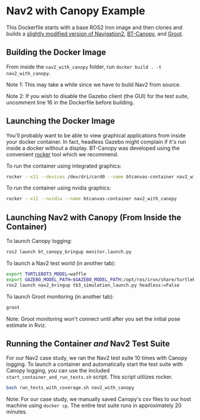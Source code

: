 # Nav2 with Canopy Example

This Dockerfile starts with a base ROS2 Iron image and then clones and builds a [slightly modified version of Navigation2](https://github.com/RobotCodeLab/navigation2/tree/galactic), [BT-Canopy](https://github.com/RobotCodeLab/BT-Canopy), and [Groot](https://github.com/BehaviorTree/Groot).

## Building the Docker Image

From inside the `nav2_with_canopy` folder, run `docker build . -t nav2_with_canopy`.

Note 1: This may take a while since we have to build Nav2 from source.

Note 2: If you wish to disable the Gazebo client (the GUI) for the test suite, uncomment line 16 in the Dockerfile before building.

## Launching the Docker Image

You'll probably want to be able to view graphical applications from inside your docker container. In fact, headless Gazebo might complain if it's run inside a docker without a display. BT-Canopy was developed using the convenient [rocker](https://github.com/osrf/rocker) tool which we recommend.

To run the container using integrated graphics:

```bash
rocker --x11 --devices /dev/dri/card0 --name btcanvas-container nav2_with_canopy`
```

To run the container using nvidia graphics:

```bash
rocker --x11 --nvidia --name btcanvas-container nav2_with_canopy
```

## Launching Nav2 with Canopy (From Inside the Container)

To launch Canopy logging:

```bash
ros2 launch bt_canopy_bringup monitor.launch.py
```

To launch a Nav2 test world (in another tab):

```bash
export TURTLEBOT3_MODEL=waffle
export GAZEBO_MODEL_PATH=$GAZEBO_MODEL_PATH:/opt/ros/iron/share/turtlebot3_gazebo/models
ros2 launch nav2_bringup tb3_simulation_launch.py headless:=False
```

To launch Groot monitoring (in another tab):

```bash
groot
```

Note: Groot monitoring won't connect until after you set the initial pose estimate in Rviz.

## Running the Container *and* Nav2 Test Suite

For our Nav2 case study, we ran the Nav2 test suite 10 times with Canopy logging. To launch a container and automatically start the test suite with Canopy logging, you can use the included `start_container_and_run_tests.sh` script. This script utilizes rocker.

```bash
bash run_tests_with_coverage.sh nav2_with_canopy
```

Note: For our case study, we manually saved Canopy's csv files to our host machine using `docker cp`. The entire test suite runs in approximately 20 minutes.

